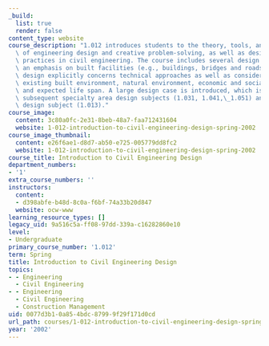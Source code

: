 ```yaml
---
_build:
  list: true
  render: false
content_type: website
course_description: "1.012 introduces students to the theory, tools, and techniques\
  \ of engineering design and creative problem-solving, as well as design issues and\
  \ practices in civil engineering. The course includes several design cases, with\
  \ an emphasis on built facilities (e.g., buildings, bridges and roads). Project\
  \ design explicitly concerns technical approaches as well as consideration of the\
  \ existing built environment, natural environment, economic and social factors,\
  \ and expected life span. A large design case is introduced, which is used in the\
  \ subsequent specialty area design subjects (1.031, 1.041,\_1.051) and the capstone\
  \ design subject (1.013)."
course_image:
  content: 3c80a0fc-2e31-8beb-48a7-faa712431604
  website: 1-012-introduction-to-civil-engineering-design-spring-2002
course_image_thumbnail:
  content: e26f6ae1-d8d7-ab50-e725-005779dd8fc2
  website: 1-012-introduction-to-civil-engineering-design-spring-2002
course_title: Introduction to Civil Engineering Design
department_numbers:
- '1'
extra_course_numbers: ''
instructors:
  content:
  - d398abfe-b48d-8c0a-f6bf-74a33b20d847
  website: ocw-www
learning_resource_types: []
legacy_uid: 9a516c5a-ff08-97dd-339a-c16282860e10
level:
- Undergraduate
primary_course_number: '1.012'
term: Spring
title: Introduction to Civil Engineering Design
topics:
- - Engineering
  - Civil Engineering
- - Engineering
  - Civil Engineering
  - Construction Management
uid: 0077d3b1-0a85-4bdc-8799-9f29f171d0cd
url_path: courses/1-012-introduction-to-civil-engineering-design-spring-2002
year: '2002'
---
```

